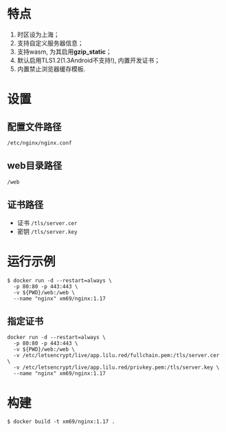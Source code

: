 # 特点

1. 时区设为上海；
2. 支持自定义服务器信息；
3. 支持wasm, 为其启用**gzip_static**；
4. 默认启用TLS1.2(1.3Android不支持!), 内置开发证书；
5. 内置禁止浏览器缓存模板.

# 设置

## 配置文件路径
`/etc/nginx/nginx.conf`

## web目录路径
`/web`

## 证书路径
* 证书 `/tls/server.cer`
* 密钥 `/tls/server.key`

# 运行示例

```
$ docker run -d --restart=always \
  -p 80:80 -p 443:443 \
  -v ${PWD}/web:/web \
  --name "nginx" xm69/nginx:1.17
```

## 指定证书

```
docker run -d --restart=always \
  -p 80:80 -p 443:443 \
  -v ${PWD}/web:/web \
  -v /etc/letsencrypt/live/app.lilu.red/fullchain.pem:/tls/server.cer \
  -v /etc/letsencrypt/live/app.lilu.red/privkey.pem:/tls/server.key \
  --name "nginx" xm69/nginx:1.17
```

# 构建
```
$ docker build -t xm69/nginx:1.17 .
```

